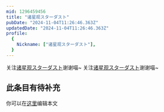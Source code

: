 ```yaml
---
mid: 1296459456
title: "诸星观スターダスト"
pubDate: "2024-11-04T11:26:46.363Z"
updatedDate: "2024-11-04T11:26:46.363Z"
profile:
  {
    Nickname: ["诸星观スターダスト"],
  }
---
```


关注[诸星观スターダスト](https://space.bilibili.com/1296459456)谢谢喵~ 关注[诸星观スターダスト](https://space.bilibili.com/1296459456)谢谢喵~

## 此条目有待补充
你可以在[这里](https://github.com/Yuhanawa/VTuber.ICU/edit/master/src/content/v/诸星观スターダスト/index.md)编辑本文

